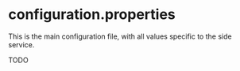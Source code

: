 # configuration.properties

This is the main configuration file, with all values specific to the side service.

TODO